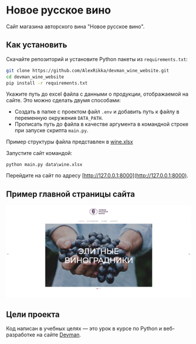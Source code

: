 # Новое русское вино

Сайт магазина авторского вина "Новое русское вино".

## Как установить
Скачайте репозиторий и установите Python пакеты из `requirements.txt`:
```bash
git clone https://github.com/AlexRikka/devman_wine_website.git
cd devman_wine_website
pip install -r requirements.txt
```
Укажите путь до excel файла с данными о продукции, отображаемой на сайте. Это можно сделать двумя способами:
 - Создать в папке с проектом файл `.env` и добавить путь к файлу в переменную окружения `DATA_PATH`.
 - Прописать путь до файла в качестве аргумента в командной строке при запуске скрипта `main.py`.

Пример структуры файла представлен в [wine.xlsx](wine.xlsx)

Запустите сайт командой:
```
python main.py data\wine.xlsx
```
Перейдите на сайт по адресу [http://127.0.0.1:8000](http://127.0.0.1:8000).


## Пример главной страницы сайта
![Alt text](wine2.png)


## Цели проекта

Код написан в учебных целях — это урок в курсе по Python и веб-разработке на сайте [Devman](https://dvmn.org).

